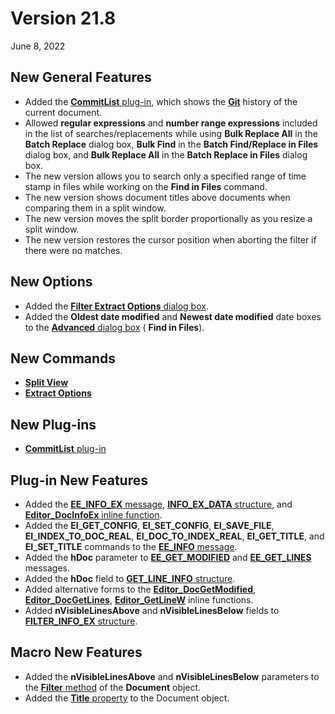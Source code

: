 # Version 21.8

June 8, 2022

## New General Features

- Added the [**CommitList** plug-in](../howto/plugin/plugin_commit_list), which shows the **[Git](https://git-scm.com/)** history of the current document.
- Allowed **regular expressions** and **number range expressions** included in the list of searches/replacements while using **Bulk Replace All** in the **Batch Replace** dialog box, **Bulk Find** in the **Batch Find/Replace in Files** dialog box, and **Bulk Replace All** in the **Batch Replace in Files** dialog box.
- The new version allows you to search only a specified range of time stamp in files while working on the **Find in Files** command.
- The new version shows document titles above documents when comparing them in a split window.
- The new version moves the split border proportionally as you resize a split window.
- The new version restores the cursor position when aborting the filter if there were no matches.

## New Options

- Added the [**Filter Extract Options** dialog box](../dlg/filter_extract_options/index).
- Added the **Oldest date modified** and **Newest date modified** date boxes to the [**Advanced** dialog box](../dlg/advanced/index) ( **Find in Files**).

## New Commands

- [**Split View**](../cmd/diff/split_view_direct)
- [**Extract Options**](../cmd/search/filterbar_extract_options)

## New Plug-ins

- [**CommitList** plug-in](../howto/plugin/plugin_commit_list)

## Plug-in New Features

- Added the [**EE\_INFO\_EX** message](../plugin/message/ee_info_ex), [**INFO\_EX\_DATA** structure](../plugin/structure/info_ex_data), and [**Editor\_DocInfoEx** inline function](../plugin/macro/editor_docinfoex).
- Added the **EI\_GET\_CONFIG**, **EI\_SET\_CONFIG**, **EI\_SAVE\_FILE**, **EI\_INDEX\_TO\_DOC\_REAL**, **EI\_DOC\_TO\_INDEX\_REAL**, **EI\_GET\_TITLE**, and **EI\_SET\_TITLE** commands to the [**EE\_INFO** message](../plugin/message/ee_info).
- Added the **hDoc** parameter to [**EE\_GET\_MODIFIED**](../plugin/message/ee_get_modified) and [**EE\_GET\_LINES**](../plugin/message/ee_get_lines) messages.
- Added the **hDoc** field to [**GET\_LINE\_INFO** structure](../plugin/structure/get_line_info).
- Added alternative forms to the **[Editor\_DocGetModified](../plugin/macro/editor_docgetmodified)**, **[Editor\_DocGetLines](../plugin/macro/editor_docgetlines)**, **[Editor\_GetLineW](../plugin/macro/editor_getlinew)** inline functions.
- Added **nVisibleLinesAbove** and **nVisibleLinesBelow** fields to [**FILTER\_INFO\_EX** structure](../plugin/structure/filter_info_ex).

## Macro New Features

- Added the **nVisibleLinesAbove** and **nVisibleLinesBelow** parameters to the [**Filter** method](../macro/document/filter) of the **Document** object.
- Added the [**Title** property](../macro/document/title) to the Document object.
